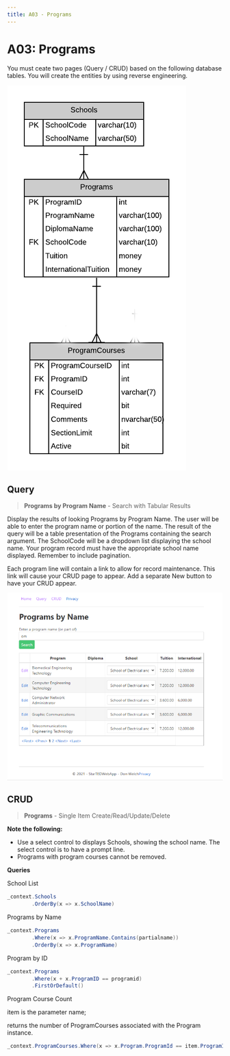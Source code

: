```yaml
---
title: A03 - Programs
---
```

# A03: Programs

You must ceate two pages (Query / CRUD) based on the following database tables. You will create the entities by using reverse engineering.

![ERD for A03](./A03New.png)

## Query

> **Programs by Program Name** - Search with Tabular Results

Display the results of looking Programs by Program Name. The user will be able to enter the program name or portion of the name. The result of the query will be a table presentation of the Programs containing the search argument. The SchoolCode will be a dropdown list displaying the school name. Your program record must have the appropriate school name displayed. Remember to include pagination.

Each program line will contain a link to allow for record maintenance. This link will cause your CRUD page to appear. Add a separate New button to have your CRUD appear.

![Form A Search Filter](./A03Mockup.png)

## CRUD

> **Programs** - Single Item Create/Read/Update/Delete

**Note the following:**
- Use a select control to displays Schools, showing the school name. The select control is to have a prompt line.
- Programs with program courses cannot be removed.

**Queries**

School List

```csharp
_context.Schools
        .OrderBy(x => x.SchoolName)
```

Programs by Name

```csharp
_context.Programs
        .Where(x => x.ProgramName.Contains(partialname))
        .OrderBy(x => x.ProgramName)
```

Program by ID

```csharp
_context.Programs
        .Where(x + x.ProgramID == programid)
        .FirstOrDefault()
``` 

Program Course Count 

item is the parameter name; 

returns the number of ProgramCourses associated with the Program instance.

```csharp
_context.ProgramCourses.Where(x => x.Program.ProgramId == item.ProgramId).Count();
```

